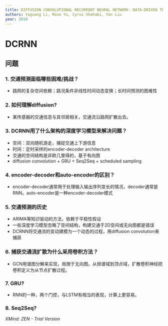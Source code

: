 ```yaml
---
title: DIFFUSION CONVOLUTIONAL RECURRENT NEURAL NETWORK: DATA-DRIVEN TRAFFIC FORECASTING
authors: Yaguang Li, Rose Yu, Cyrus Shahabi, Yan Liu
year: 2018
---
```


# DCRNN

## 问题

### 1. 交通预测面临哪些困难/挑战？

- 路网的复杂空间依赖；路况条件非线性时间动态变换；长时间预测的困难性

### 2. 如何理解diffusion?

- 某传感器的交通信息与其邻居相关，交通流沿路网扩散出去。

### 3. DCRNN用了什么架构的深度学习模型来解决问题？

- 空间：双向随机游走，捕捉交通上下游信息
- 时间：定时采样的encoder-decoder architecture 
- 交通的空间结构是非欧几里得的，基于有向图
- diffusion convolution + GRU + Seq2Seq + scheduled sampling

### 4. encoder-decoder和auto-encoder的区别？

- encoder-decoder通常用于处理输入输出序列变长的情况，decoder通常是RNN。auto-encoder是一种encoder-decoder模式

### 5. 交通预测的历史

- ARIMA等知识驱动的方法，依赖于平稳性假设
- 一些深度学习模型忽略了空间结构，构建交通于2D空间或无向图都是错误
- DCRNN将交通流的变动建模为一个动态的过程，用diffusion convolution来捕获

### 6. 捕获交通流扩散为什么采用卷积方法？

- GCN用谱图分解来实现，局限于无向图。从频谱域到顶点域，扩散卷积神经把卷积定义为从节点扩散过程。

### 7. GRU?

- RNN的一种，两个门控，与LSTM有相当的表现，计算上更容易。

### 8. Seq2Seq?

*XMind: ZEN - Trial Version*